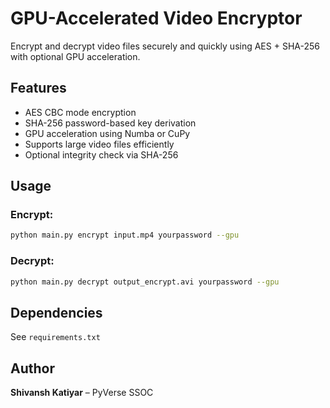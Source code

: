 # GPU-Accelerated Video Encryptor

Encrypt and decrypt video files securely and quickly using AES + SHA-256 with optional GPU acceleration.

## Features

- AES CBC mode encryption
- SHA-256 password-based key derivation
- GPU acceleration using Numba or CuPy
- Supports large video files efficiently
- Optional integrity check via SHA-256

## Usage

### Encrypt:

```bash
python main.py encrypt input.mp4 yourpassword --gpu
```

### Decrypt:

```bash
python main.py decrypt output_encrypt.avi yourpassword --gpu
```

## Dependencies

See `requirements.txt`

## Author

**Shivansh Katiyar** – PyVerse SSOC

